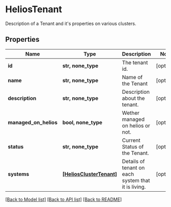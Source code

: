 # HeliosTenant

Description of a Tenant and it's properties on various clusters.

## Properties
Name | Type | Description | Notes
------------ | ------------- | ------------- | -------------
**id** | **str, none_type** | The tenant id. | [optional] 
**name** | **str, none_type** | Name of the Tenant | [optional] 
**description** | **str, none_type** | Description about the tenant. | [optional] 
**managed_on_helios** | **bool, none_type** | Wether managed on helios or not. | [optional] 
**status** | **str, none_type** | Current Status of the Tenant. | [optional] 
**systems** | [**[HeliosClusterTenant]**](HeliosClusterTenant.md) | Details of tenant on each system that it is living. | [optional] 

[[Back to Model list]](../README.md#documentation-for-models) [[Back to API list]](../README.md#documentation-for-api-endpoints) [[Back to README]](../README.md)


